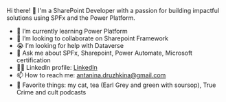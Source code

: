 Hi there! 👋 I'm a SharePoint Developer with a passion for building impactful solutions using SPFx and the Power Platform.

- 🌱 I’m currently learning Power Platform
- 👯 I’m looking to collaborate on Sharepoint Framework
- 😭 I’m looking for help with Dataverse
- 💬 Ask me about SPFx, Sharepoint, Power Automate, Microsoft certification
- 👩‍💼 LinkedIn profile: [LinkedIn](https://www.linkedin.com/in/antanina-druzhkina/)
- 📫 How to reach me: antanina.druzhkina@gmail.com
- 🌟 Favorite things: my cat, tea (Earl Grey and green with soursop), True Crime and cult podcasts
